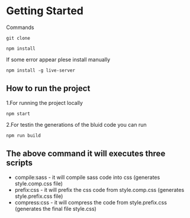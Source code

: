 # Getting Started

Commands

```
git clone 
```
```
npm install
```

If some error appear plese install manually
```
npm install -g live-server
```

## How to run the project

1.For running the project locally

```
npm start
```
2.For testin the generations of the bluid code you can run

```
npm run build
```

## The above command it will executes three scripts

* compile:sass - it will compile sass code into css (generates style.comp.css file)
* prefix:css - it will prefix the css code from style.comp.css (generates style.prefix.css file)
* compress:css - it will compress the code from style.prefix.css (generates the final file style.css)